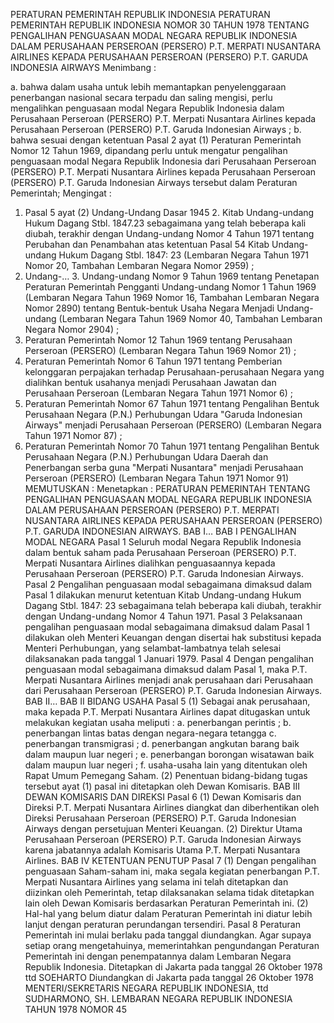  PERATURAN PEMERINTAH REPUBLIK INDONESIA PERATURAN PEMERINTAH REPUBLIK INDONESIA NOMOR 30 TAHUN 1978 TENTANG PENGALIHAN PENGUASAAN MODAL NEGARA REPUBLIK INDONESIA DALAM PERUSAHAAN PERSEROAN (PERSERO) P.T. MERPATI NUSANTARA AIRLINES KEPADA PERUSAHAAN PERSEROAN (PERSERO) P.T. GARUDA INDONESIA AIRWAYS
Menimbang :

a. bahwa dalam usaha untuk lebih memantapkan penyelenggaraan penerbangan nasional secara terpadu dan saling mengisi, perlu mengalihkan penguasaan modal Negara Republik Indonesia dalam Perusahaan Perseroan (PERSERO) P.T. Merpati Nusantara Airlines kepada Perusahaan Perseroan (PERSERO) P.T. Garuda Indonesian Airways ;
b. bahwa sesuai dengan ketentuan Pasal 2 ayat (1) Peraturan Pemerintah Nomor 12 Tahun 1969, dipandang perlu untuk mengatur pengalihan penguasaan modal Negara Republik Indonesia dari Perusahaan Perseroan (PERSERO) P.T. Merpati Nusantara Airlines kepada Perusahaan Perseroan (PERSERO) P.T. Garuda Indonesian Airways tersebut dalam Peraturan Pemerintah;
Mengingat :

1. Pasal 5 ayat (2) Undang-Undang Dasar 1945 2. Kitab Undang-undang Hukum Dagang Stbl. 1847.23 sebagaimana yang telah beberapa kali diubah, terakhir dengan Undang-undang Nomor 4 Tahun 1971 tentang Perubahan dan Penambahan atas ketentuan Pasal 54 Kitab Undang-undang Hukum Dagang Stbl. 1847: 23 (Lembaran Negara Tahun 1971 Nomor 20, Tambahan Lembaran Negara Nomor 2959) ;
3. Undang-… 3. Undang-undang Nomor 9 Tahun 1969 tentang Penetapan Peraturan Pemerintah Pengganti Undang-undang Nomor 1 Tahun 1969 (Lembaran Negara Tahun 1969 Nomor 16, Tambahan Lembaran Negara Nomor 2890) tentang Bentuk-bentuk Usaha Negara Menjadi Undang-undang (Lembaran Negara Tahun 1969 Nomor 40, Tambahan Lembaran Negara Nomor 2904) ;
4. Peraturan Pemerintah Nomor 12 Tahun 1969 tentang Perusahaan Perseroan (PERSERO) (Lembaran Negara Tahun 1969 Nomor 21) ;
5. Peraturan Pemerintah Nomor 6 Tahun 1971 tentang Pemberian kelonggaran perpajakan terhadap Perusahaan-perusahaan Negara yang dialihkan bentuk usahanya menjadi Perusahaan Jawatan dan Perusahaan Perseroan (Lembaran Negara Tahun 1971 Nomor 6) ;
6. Peraturan Pemerintah Nomor 67 Tahun 1971 tentang Pengalihan Bentuk Perusahaan Negara (P.N.) Perhubungan Udara "Garuda Indonesian Airways" menjadi Perusahaan Perseroan (PERSERO) (Lembaran Negara Tahun 1971 Nomor 87) ;
7. Peraturan Pemerintah Nomor 70 Tahun 1971 tentang Pengalihan Bentuk Perusahaan Negara (P.N.) Perhubungan Udara Daerah dan Penerbangan serba guna "Merpati Nusantara" menjadi Perusahaan Perseroan (PERSERO) (Lembaran Negara Tahun 1971 Nomor 91)
MEMUTUSKAN :
 Menetapkan : PERATURAN PEMERINTAH TENTANG PENGALIHAN PENGUASAAN MODAL NEGARA REPUBLIK INDONESIA DALAM PERUSAHAAN PERSEROAN (PERSERO) P.T. MERPATI NUSANTARA AIRLINES KEPADA PERUSAHAAN PERSEROAN (PERSERO) P.T. GARUDA INDONESIAN AIRWAYS. BAB I…
BAB I PENGALIHAN MODAL NEGARA
Pasal 1
Seluruh modal Negara Republik Indonesia dalam bentuk saham pada Perusahaan Perseroan (PERSERO) P.T. Merpati Nusantara Airlines dialihkan penguasaannya kepada Perusahaan Perseroan (PERSERO) P.T. Garuda Indonesian Airways.
Pasal 2
Pengalihan penguasaan modal sebagaimana dimaksud dalam Pasal 1 dilakukan menurut ketentuan Kitab Undang-undang Hukum Dagang Stbl. 1847: 23 sebagaimana telah beberapa kali diubah, terakhir dengan Undang-undang Nomor 4 Tahun 1971.
Pasal 3
Pelaksanaan pengalihan penguasaan modal sebagaimana dimaksud dalam Pasal 1 dilakukan oleh Menteri Keuangan dengan disertai hak substitusi kepada Menteri Perhubungan, yang selambat-lambatnya telah selesai dilaksanakan pada tanggal 1 Januari 1979.
Pasal 4
Dengan pengalihan penguasaan modal sebagaimana dimaksud dalam Pasal 1, maka P.T. Merpati Nusantara Airlines menjadi anak perusahaan dari Perusahaan dari Perusahaan Perseroan (PERSERO) P.T. Garuda Indonesian Airways. BAB II…
BAB II BIDANG USAHA
Pasal 5
(1) Sebagai anak perusahaan, maka kepada P.T. Merpati Nusantara Airlines dapat ditugaskan untuk melakukan kegiatan usaha meliputi : a. penerbangan perintis ;
b. penerbangan lintas batas dengan negara-negara tetangga c. penerbangan transmigrasi ;
d. penerbangan angkutan barang baik dalam maupun luar negeri ;
e. penerbangan borongan wisatawan baik dalam maupun luar negeri ;
f. usaha-usaha lain yang ditentukan oleh Rapat Umum Pemegang Saham.
(2) Penentuan bidang-bidang tugas tersebut ayat (1) pasal ini ditetapkan oleh Dewan Komisaris.
BAB III DEWAN KOMISARIS DAN DIREKSI
Pasal 6
(1) Dewan Komisaris dan Direksi P.T. Merpati Nusantara Airlines diangkat dan diberhentikan oleh Direksi Perusahaan Perseroan (PERSERO) P.T. Garuda Indonesian Airways dengan persetujuan Menteri Keuangan.
(2) Direktur Utama Perusahaan Perseroan (PERSERO) P.T. Garuda Indonesian Airways karena jabatannya adalah Komisaris Utama P.T. Merpati Nusantara Airlines.
BAB IV KETENTUAN PENUTUP
Pasal 7
(1) Dengan pengalihan penguasaan Saham-saham ini, maka segala kegiatan penerbangan P.T. Merpati Nusantara Airlines yang selama ini telah ditetapkan dan diizinkan oleh Pemerintah, tetap dilaksanakan selama tidak ditetapkan lain oleh Dewan Komisaris berdasarkan Peraturan Pemerintah ini.
(2) Hal-hal yang belum diatur dalam Peraturan Pemerintah ini diatur lebih lanjut dengan peraturan perundangan tersendiri.
Pasal 8
Peraturan Pemerintah ini mulai berlaku pada tanggal diundangkan. Agar supaya setiap orang mengetahuinya, memerintahkan pengundangan Peraturan Pemerintah ini dengan penempatannya dalam Lembaran Negara Republik Indonesia. Ditetapkan di Jakarta pada tanggal 26 Oktober 1978 ttd SOEHARTO Diundangkan di Jakarta pada tanggal 26 Oktober 1978 MENTERI/SEKRETARIS NEGARA REPUBLIK INDONESIA, ttd SUDHARMONO, SH. LEMBARAN NEGARA REPUBLIK INDONESIA TAHUN 1978 NOMOR 45